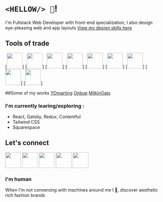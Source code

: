 # `<HELLOW/> 👋`!

I'm Fullstack Web Developer with front-end specialization, I also design eye-pleasing web and app layouts [View my design skills here][Dribbble]

## Tools of trade
[<img src="http://sheistechie.com/images/Webflow 20Logo.png" width="50"/>]
[<img src="http://sheistechie.com/images/Webflow 20Logo.png" width="50"/>]
[<img src="http://sheistechie.com/images/Webflow 20Logo.png" width="50"/>]
[<img src="http://sheistechie.com/images/Webflow 20Logo.png" width="50"/>]
[<img src="http://sheistechie.com/images/Webflow 20Logo.png" width="50"/>]
[<img src="http://sheistechie.com/images/Webflow 20Logo.png" width="50"/>]
[<img src="http://sheistechie.com/images/Webflow 20Logo.png" width="50"/>]
[<img src="http://sheistechie.com/images/Webflow 20Logo.png" width="50"/>]
[<img src="http://sheistechie.com/images/Webflow 20Logo.png" width="50"/>]


##Some of my works
[YOmarting][YOmarting]
[Onbue][Onbue]
[MilkinOats][MilkinOats]

### I'm currently learing/exploring :
- React, Gatsby, Redux, Contentful
- Tailwind CSS
- Squarespace


## Let's connect
[<img src="http://sheistechie.com/images/LinkedIn-icon.png" width="50"/>][Website]
[<img src="http://sheistechie.com/images/LinkedIn-icon.png" width="50"/>][LinkedIn]
[<img src="http://sheistechie.com/images/IG-icon.png" width="50"/>][Instagram]
[<img src="http://sheistechie.com/images/Dribbble-icon.png" width="50"/>][Dribbble]
[<img src="http://sheistechie.com/images/Gmail-icon.png" width="50"/>][Gmail]


### I'm human
When I'm not conversing with machines around me I 💃, discover aesthetic rich fashion brands

[Instagram]: https://www.instagram.com/sheistechie
[Website]: http://sheistechie.com/
[GitHub]: https://github.com/ambika-sheistechie
[LinkedIn]: https://www.linkedin.com/in/ambika-webdesigneranddeveloper/
[Dribbble]: https://dribbble.com/ambika_sheistechie
[Gmail]: mailto:ambika.shantappa@gmail.com
[YOmarting]: https://yomarting.com/
[MilkinOats]: https://milkinoats.com/
[Onbue]: https://onbue.com/